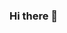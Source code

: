 ### Hi there 👋

<!--
**Maouriyan/Maouriyan** is a ✨ _special_ ✨ repository because its `README.md` (this file) appears on your GitHub profile.

Here are some ideas to get you started:

- 🔭 I’m currently working on ... Deeeep Tech
- 🌱 I’m currently learning ... Deep L
- 👯 I’m looking to collaborate on ... Deep L
- 🤔 I’m looking for help with ...
- 💬 Ask me about ... A
- 📫 How to reach me: ... a
- 😄 Pronouns: ... a
- ⚡ Fun fact: ... 
-->
